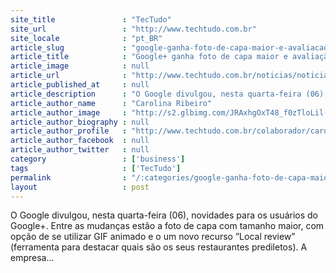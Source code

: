 ```yaml
---
site_title               : "TecTudo"
site_url                 : "http://www.techtudo.com.br"
site_locale              : "pt_BR"
article_slug             : "google-ganha-foto-de-capa-maior-e-avaliacao-de-estabelecimentos"
article_title            : "Google+ ganha foto de capa maior e avaliação de estabelecimentos"
article_image            : null
article_url              : "http://www.techtudo.com.br/noticias/noticia/2013/03/google-ganha-foto-de-capa-maior-e-avaliacao-de-estabelecimentos.html"
article_published_at     : null
article_description      : "O Google divulgou, nesta quarta-feira (06), novidades para os usuários do Google+. Entre as mudanças estão a foto de capa com tamanho maior, com opção de se utilizar GIF animado e o um novo recurso ”Local review” (ferramenta para destacar quais são os seus restaurantes prediletos). A empresa..."
article_author_name      : "Carolina Ribeiro"
article_author_image     : "http://s2.glbimg.com/JRAxhgOxT48_f0zTloLil-dpyUQ=/30x30/s2.glbimg.com/c_qA0h-jBR_pglzaHUDrXGu8eOw=/0x0:417x417/140x140/s.glbimg.com/po/tt2/f/original/2014/07/21/carolperfil.jpg"
article_author_biography : null
article_author_profile   : "http://www.techtudo.com.br/colaborador/carolina-ribeiro.html"
article_author_facebook  : null
article_author_twitter   : null
category                 : ['business']
tags                     : ['TecTudo']
permalink                : "/:categories/google-ganha-foto-de-capa-maior-e-avaliacao-de-estabelecimentos/"
layout                   : post
---
```


O Google divulgou, nesta quarta-feira (06), novidades para os usuários do Google+. Entre as mudanças estão a foto de capa com tamanho maior, com opção de se utilizar GIF animado e o um novo recurso ”Local review” (ferramenta para destacar quais são os seus restaurantes prediletos). A empresa...
